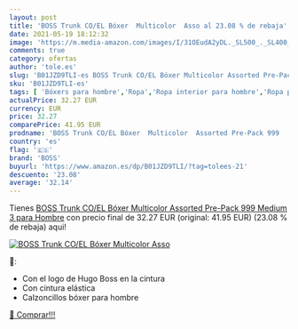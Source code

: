 ```yaml
---
layout: post
title: 'BOSS Trunk CO/EL Bóxer  Multicolor  Asso al 23.08 % de rebaja'
date: 2021-05-19 18:12:32
image: 'https://m.media-amazon.com/images/I/31OEudA2yDL._SL500_._SL400_.jpg'
comments: true
category: ofertas
author: 'tole.es'
slug: 'B01JZD9TLI-es BOSS Trunk CO/EL Bóxer Multicolor Assorted Pre-Pack 999...'
sku: 'B01JZD9TLI-es'
tags: [ 'Bóxers para hombre','Ropa','Ropa interior para hombre','Ropa para hombre','boss','bóxer', ]
actualPrice: 32.27 EUR
currency: EUR
price: 32.27
comparePrice: 41.95 EUR
prodname: 'BOSS Trunk CO/EL Bóxer  Multicolor  Assorted Pre-Pack 999   Medium 3 para Hombre'
country: 'es'
flag: '🇪🇸'
brand: 'BOSS'
buyurl: 'https://www.amazon.es/dp/B01JZD9TLI/?tag=tolees-21'
descuento: '23.08'
average: '32.14'
---
```


Tienes [BOSS Trunk CO/EL Bóxer  Multicolor  Assorted Pre-Pack 999   Medium 3 para Hombre](https://www.amazon.es/dp/B01JZD9TLI/?tag=tolees-21) con precio final de  32.27 EUR (original: 41.95 EUR) (23.08 %  de rebaja) aqui!

[![BOSS Trunk CO/EL Bóxer  Multicolor  Asso](https://m.media-amazon.com/images/I/31OEudA2yDL._SL500_._SL400_.jpg)](https://www.amazon.es/dp/B01JZD9TLI/?tag=tolees-21)

🔎:

- Con el logo de Hugo Boss en la cintura
- Con cintura elástica
- Calzoncillos bóxer para hombre

[🛒 Comprar!!!](https://www.amazon.es/dp/B01JZD9TLI/?tag=tolees-21)
